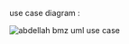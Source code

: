 use case diagram :

![abdellah bmz uml use case](https://user-images.githubusercontent.com/75387956/103500663-08f9c600-4e4c-11eb-9eb1-824f099a826a.png)
